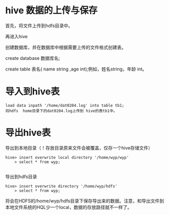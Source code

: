 # hive 数据的上传与保存

首先，将文件上传到hdfs目录中。

再进入hive

创建数据库，并在数据库中根据需要上传的文件格式创建表。

create database 数据库名;

create table 表名( name string ,age int);例如，姓名string，年龄 int。

# 导入到hive表

```
load data inpath '/home/dat0204.log' into table tb1;
将hdfs  home目录下的dat0204.log上传到 hive的表tb1中。
```

# 导出hive表

导出到本地目录（！存放目录原来文件会被覆盖，仅存一个hive存储文件）

```
hive> insert overwrite local directory '/home/wyp/wyp'
    > select * from wyp;
   
```

导出到hdfs目录

```
hive> insert overwrite directory '/home/wyp/hdfs'
    > select * from wyp;

```

将会在HDFS的/home/wyp/hdfs目录下保存导出来的数据。注意，和导出文件到本地文件系统的HQL少一个local，数据的存放路径就不一样了。